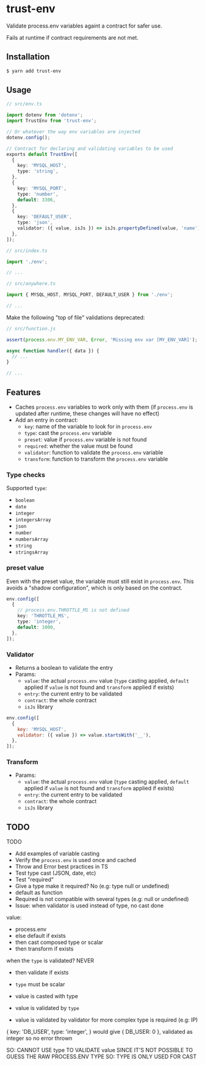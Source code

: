 # trust-env

Validate process.env variables againt a contract for safer use.

Fails at runtime if contract requirements are not met.

## Installation

```bash
$ yarn add trust-env
```

## Usage

```ts
// src/env.ts

import dotenv from 'dotenv';
import TrustEnv from 'trust-env';

// Or whatever the way env variables are injected
dotenv.config();

// Contract for declaring and validating variables to be used
exports default TrustEnv([
  {
    key: 'MYSQL_HOST',
    type: 'string',
  },
  {
    key: 'MYSQL_PORT',
    type: 'number',
    default: 3306,
  },
  {
    key: 'DEFAULT_USER',
    type: 'json',
    validator: ({ value, isJs }) => isJs.propertyDefined(value, 'name'),
  },
]);
```

```ts
// src/index.ts

import './env';

// ...
```

```ts
// src/anywhere.ts

import { MYSQL_HOST, MYSQL_PORT, DEFAULT_USER } from './env';

// ...
```

Make the following "top of file" validations deprecated:

```js
// src/function.js

assert(process.env.MY_ENV_VAR, Error, 'Missing env var [MY_ENV_VAR]');

async function handler({ data }) {
  // ...
}

// ...
```

## Features

- Caches `process.env` variables to work only with them (if `process.env` is updated after runtime, these changes will have no effect)
- Add an entry in contract:
  - `key`: name of the variable to look for in `process.env`
  - `type`: cast the `process.env` variable
  - `preset`: value if `process.env` variable is not found
  - `required`: whether the value must be found
  - `validator`: function to validate the `process.env` variable
  - `transform`: function to transform the `process.env` variable

### Type checks

Supported `type`:

- `boolean`
- `date`
- `integer`
- `integersArray`
- `json`
- `number`
- `numbersArray`
- `string`
- `stringsArray`

### preset value

Even with the preset value, the variable must still exist in `process.env`.
This avoids a "shadow configuration", which is only based on the contract.

```ts
env.config([
  {
    // process.env.THROTTLE_MS is not defined
    key: 'THROTTLE_MS',
    type: 'integer',
    default: 1000,
  },
]);
```

### Validator

- Returns a boolean to validate the entry
- Params:
  - `value`: the actual `process.env` value (`type` casting applied, `default` applied if `value` is not found and `transform` applied if exists)
  - `entry`: the current entry to be validated
  - `contract`: the whole contract
  - `isJs` library

```js
env.config([
  {
    key: 'MYSQL_HOST',
    validator: ({ value }) => value.startsWith('__'),
  },
]);
```

### Transform

- Params:
  - `value`: the actual `process.env` value (`type` casting applied, `default` applied if `value` is not found and `transform` applied if exists)
  - `entry`: the current entry to be validated
  - `contract`: the whole contract
  - `isJs` library

## TODO

TODO

- Add examples of variable casting
- Verify the `process.env` is used once and cached
- Throw and Error best practices in TS
- Test type cast (JSON, date, etc)
- Test "required"
- Give a type make it required? No (e.g: type null or undefined)
- default as function
- Required is not compatible with several types (e.g: null or undefined)
- Issue: when validator is used instead of type, no cast done

value:

- process.env
- else default if exists
- then cast composed type or scalar
- then transform if exists

when the `type` is validated? NEVER

- then validate if exists

- `type` must be scalar
- value is casted with type
- value is validated by `type`
- value is validated by validator for more complex type is required (e.g: IP)

{
key: 'DB_USER',
type: 'integer',
}
would give { DB_USER: 0 }, validated as integer so no error thrown

SO: CANNOT USE type TO VALIDATE value SINCE IT'S NOT POSSIBLE TO GUESS THE RAW
PROCESS.ENV TYPE
SO: TYPE IS ONLY USED FOR CAST
